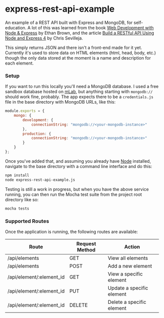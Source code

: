 # express-rest-api-example

An example of a REST API built with Express and MongoDB, for self-education. A lot of this was learned from the book
[Web Development with Node & Express](http://shop.oreilly.com/product/0636920032977.do) by Ethan Brown, and the article
[Build a RESTful API Using Node and Express 4](https://scotch.io/tutorials/build-a-restful-api-using-node-and-express-4)
by Chris Sevilleja.

This simply returns JSON and there isn't a front-end made for it yet. Currently it's used to store data on HTML
elements (html, head, body, etc.) though the only data stored at the moment is a name and description for each element.

### Setup

If you want to run this locally you'll need a MongoDB database. I used a free sandbox database hosted on
[mLab](https://mlab.com/), but anything starting with `mongodb://` should work fine, probably. The app expects there to
 be a `credentials.js` file in the base directory with MongoDB URLs, like this:

```javascript
module.exports = {
    mongo: {
        development: {
            connectionString: "mongodb://<your-mongodb-instance>"
        },
        production: {
            connectionString: "mongodb://<your-mongodb-instance>"
        }
    }
};
```

Once you've added that, and assuming you already have [Node](https://nodejs.org/) installed, navigate to the base
directory with a command line interface and do this:

```bash
npm install
node express-rest-api-example.js
```

Testing is still a work in progress, but when you have the above service running, you can then run the Mocha test suite
from the project root directory like so:

```bash
mocha tests
```

### Supported Routes

Once the application is running, the following routes are available:

| Route                    | Request Method | Action                    |
| ------------------------ | -------------- | ------------------------- |
| /api/elements            | GET            | View all elements         |
| /api/elements            | POST           | Add a new element         |
| /api/element/:element_id | GET            | View a specific element   |
| /api/element/:element_id | PUT            | Update a specific element |
| /api/element/:element_id | DELETE         | Delete a specific element |
